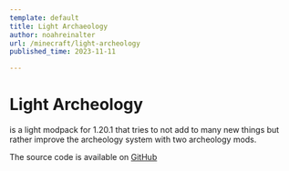 ```yaml
---
template: default
title: Light Archaeology
author: noahreinalter
url: /minecraft/light-archeology
published_time: 2023-11-11

---
```


# Light Archeology

is a light modpack for 1.20.1 that tries to not add to many new things but rather improve the archeology system with two archeology mods.

The source code is available on [GitHub](https://github.com/noahreinalter/light-archeology)